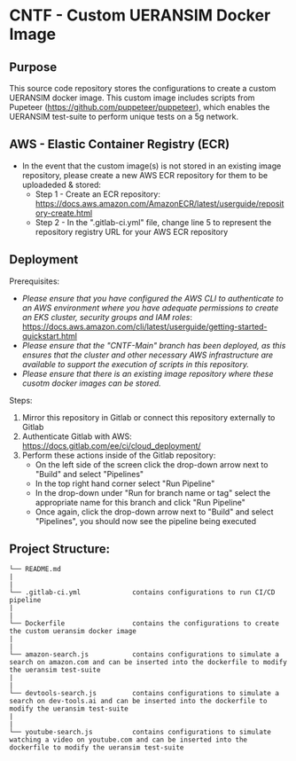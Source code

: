 # CNTF - Custom UERANSIM Docker Image

## Purpose
This source code repository stores the configurations to create a custom UERANSIM docker image. This custom image includes scripts from Pupeteer (https://github.com/puppeteer/puppeteer), which enables the UERANSIM test-suite to perform unique tests on a 5g network.

## AWS - Elastic Container Registry (ECR)
* In the event that the custom image(s) is not stored in an existing image repository, please create a new AWS ECR repository for them to be uploadeded & stored: 
    * Step 1 - Create an ECR repository: https://docs.aws.amazon.com/AmazonECR/latest/userguide/repository-create.html
    * Step 2 - In the ".gitlab-ci.yml" file, change line 5 to represent the repository registry URL for your AWS ECR repository

## Deployment
Prerequisites:

* *Please ensure that you have configured the AWS CLI to authenticate to an AWS environment where you have adequate permissions to create an EKS cluster, security groups and IAM roles*: https://docs.aws.amazon.com/cli/latest/userguide/getting-started-quickstart.html
* *Please ensure that the "CNTF-Main" branch has been deployed, as this ensures that the cluster and other necessary AWS infrastructure are available to support the execution of scripts in this repository.*  
* *Please ensure that there is an existing image repository where these cusotm docker images can be stored.*


Steps:
1. Mirror this repository in Gitlab or connect this repository externally to Gitlab 
2. Authenticate Gitlab with AWS: https://docs.gitlab.com/ee/ci/cloud_deployment/
3. Perform these actions inside of the Gitlab repository:
    * On the left side of the screen click the drop-down arrow next to "Build" and select "Pipelines"
    * In the top right hand corner select "Run Pipeline"
    * In the drop-down under "Run for branch name or tag" select the appropriate name for this branch and click "Run Pipeline"
    * Once again, click the drop-down arrow next to "Build" and select "Pipelines", you should now see the pipeline being executed

## Project Structure:
```
└── README.md
|
|
└── .gitlab-ci.yml             contains configurations to run CI/CD pipeline
|
|
└── Dockerfile                 contains the configurations to create the custom ueransim docker image
|   
|
└── amazon-search.js           contains configurations to simulate a search on amazon.com and can be inserted into the dockerfile to modify the ueransim test-suite
|
|
└── devtools-search.js         contains configurations to simulate a search on dev-tools.ai and can be inserted into the dockerfile to modify the ueransim test-suite
|
|
└── youtube-search.js          contains configurations to simulate watching a video on youtube.com and can be inserted into the dockerfile to modify the ueransim test-suite
```
